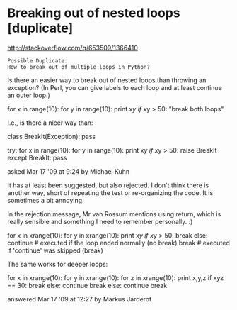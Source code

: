 # Breaking out of nested loops [duplicate]

http://stackoverflow.com/q/653509/1366410

    Possible Duplicate:
    How to break out of multiple loops in Python?

Is there an easier way to break out of nested loops than throwing an exception? (In Perl, you can give labels to each loop and at least continue an outer loop.)

for x in range(10):
    for y in range(10):
        print x*y
        if x*y > 50:
            "break both loops"

I.e., is there a nicer way than:

class BreakIt(Exception): pass

try:
    for x in range(10):
        for y in range(10):
            print x*y
            if x*y > 50:
                raise BreakIt
except BreakIt:
    pass



asked Mar 17 '09 at 9:24 by Michael Kuhn





It has at least been suggested, but also rejected. I don't think there is another way, short of repeating the test or re-organizing the code. It is sometimes a bit annoying.

In the rejection message, Mr van Rossum mentions using return, which is really sensible and something I need to remember personally. :)




for x in xrange(10):
    for y in xrange(10):
        print x*y
        if x*y > 50:
            break
    else:
        continue  # executed if the loop ended normally (no break)
    break  # executed if 'continue' was skipped (break)

The same works for deeper loops:

for x in xrange(10):
    for y in xrange(10):
        for z in xrange(10):
            print x,y,z
            if x*y*z == 30:
                break
        else:
            continue
        break
    else:
        continue
    break




	
answered Mar 17 '09 at 12:27 by Markus Jarderot

